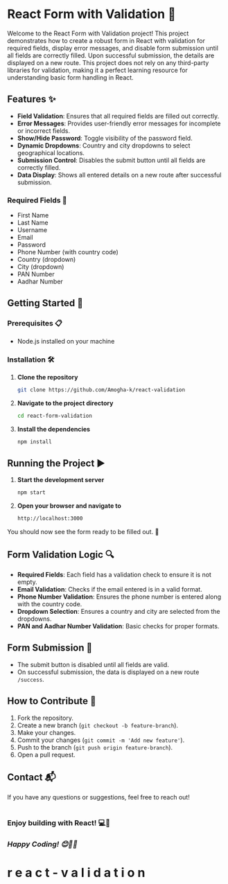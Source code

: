 # React Form with Validation 🚀

Welcome to the React Form with Validation project! This project demonstrates how to create a robust form in React with validation for required fields, display error messages, and disable form submission until all fields are correctly filled. Upon successful submission, the details are displayed on a new route. This project does not rely on any third-party libraries for validation, making it a perfect learning resource for understanding basic form handling in React.

## Features ✨
- **Field Validation**: Ensures that all required fields are filled out correctly.
- **Error Messages**: Provides user-friendly error messages for incomplete or incorrect fields.
- **Show/Hide Password**: Toggle visibility of the password field.
- **Dynamic Dropdowns**: Country and city dropdowns to select geographical locations.
- **Submission Control**: Disables the submit button until all fields are correctly filled.
- **Data Display**: Shows all entered details on a new route after successful submission.

### Required Fields 📝
- First Name
- Last Name
- Username
- Email
- Password
- Phone Number (with country code)
- Country (dropdown)
- City (dropdown)
- PAN Number
- Aadhar Number

## Getting Started 🚀

### Prerequisites 📋
- Node.js installed on your machine

### Installation 🛠️
1. **Clone the repository**
   ```bash
   git clone https://github.com/Amogha-k/react-validation
2. **Navigate to the project directory**
   ```bash
   cd react-form-validation   
3. **Install the dependencies**
   ```bash
   npm install
## Running the Project ▶️

1. **Start the development server**
   ```bash
   npm start
2. **Open your browser and navigate to**
   ```bash
   http://localhost:3000
You should now see the form ready to be filled out. 🎉


## Form Validation Logic 🔍
- **Required Fields**: Each field has a validation check to ensure it is not empty.
- **Email Validation**: Checks if the email entered is in a valid format.
- **Phone Number Validation**: Ensures the phone number is entered along with the country code.
- **Dropdown Selection**: Ensures a country and city are selected from the dropdowns.
- **PAN and Aadhar Number Validation**: Basic checks for proper formats.

## Form Submission 📨
- The submit button is disabled until all fields are valid.
- On successful submission, the data is displayed on a new route `/success`.

## How to Contribute 🤝
1. Fork the repository.
2. Create a new branch (`git checkout -b feature-branch`).
3. Make your changes.
4. Commit your changes (`git commit -m 'Add new feature'`).
5. Push to the branch (`git push origin feature-branch`).
6. Open a pull request.


## Contact 📬
If you have any questions or suggestions, feel free to reach out!
#

 ### Enjoy building with React! 💻🚀


 ### ***Happy Coding! 😊👨‍💻***
#   r e a c t - v a l i d a t i o n 
 
 